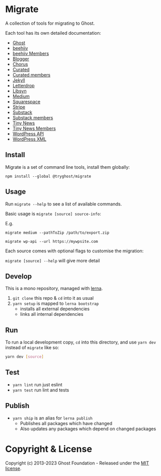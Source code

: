 # Migrate

A collection of tools for migrating to Ghost.

Each tool has its own detailed documentation:

- [Ghost](https://github.com/TryGhost/migrate/tree/main/packages/mg-ghost-api)
- [beehiiv](https://github.com/TryGhost/migrate/tree/main/packages/mg-beehiiv)
- [beehiiv Members](https://github.com/TryGhost/migrate/tree/main/packages/mg-beehiiv-members)
- [Blogger](https://github.com/TryGhost/migrate/tree/main/packages/mg-blogger)
- [Chorus](https://github.com/TryGhost/migrate/tree/main/packages/mg-chorus)
- [Curated](https://github.com/TryGhost/migrate/tree/main/packages/mg-curated-export)
- [Curated members](https://github.com/TryGhost/migrate/tree/main/packages/mg-curated-members-csv)
- [Jekyll](https://github.com/TryGhost/migrate/tree/main/packages/mg-jekyll-export)
- [Letterdrop](https://github.com/TryGhost/migrate/tree/main/packages/mg-letterdrop)
- [Libsyn](https://github.com/TryGhost/migrate/tree/main/packages/mg-libsyn)
- [Medium](https://github.com/TryGhost/migrate/tree/main/packages/mg-medium-export)
- [Squarespace](https://github.com/TryGhost/migrate/tree/main/packages/mg-squarespace-xml)
- [Stripe](https://github.com/TryGhost/migrate/tree/main/packages/mg-stripe)
- [Substack](https://github.com/TryGhost/migrate/tree/main/packages/mg-substack)
- [Substack members](https://github.com/TryGhost/migrate/tree/main/packages/mg-substack-members-csv)
- [Tiny News](https://github.com/TryGhost/migrate/tree/main/packages/mg-tinynews)
- [Tiny News Members](https://github.com/TryGhost/migrate/tree/main/packages/mg-tinynews-members)
- [WordPress API](https://github.com/TryGhost/migrate/tree/main/packages/mg-wp-api)
- [WordPress XML](https://github.com/TryGhost/migrate/tree/main/packages/mg-wp-xml)


## Install

Migrate is a set of command line tools, install them globally:

`npm install --global @tryghost/migrate`


## Usage

Run `migrate --help` to see a list of available commands.

Basic usage is `migrate [source] source-info`:

E.g.

`migrate medium --pathToZip /path/to/export.zip`

`migrate wp-api --url https://mywpsite.com`

Each source comes with optional flags to customise the migration:

`migrate [source] --help` will give more detail


## Develop

This is a mono repository, managed with [lerna](https://lernajs.io/).

1. `git clone` this repo & `cd` into it as usual
2. `yarn setup` is mapped to `lerna bootstrap`
   - installs all external dependencies
   - links all internal dependencies


## Run

To run a local development copy, `cd` into this directory, and use `yarn dev` instead of `migrate` like so:

```sh
yarn dev [source]
```


## Test

- `yarn lint` run just eslint
- `yarn test` run lint and tests


## Publish

- `yarn ship` is an alias for `lerna publish`
    - Publishes all packages which have changed
    - Also updates any packages which depend on changed packages


# Copyright & License

Copyright (c) 2013-2023 Ghost Foundation - Released under the [MIT license](LICENSE).
